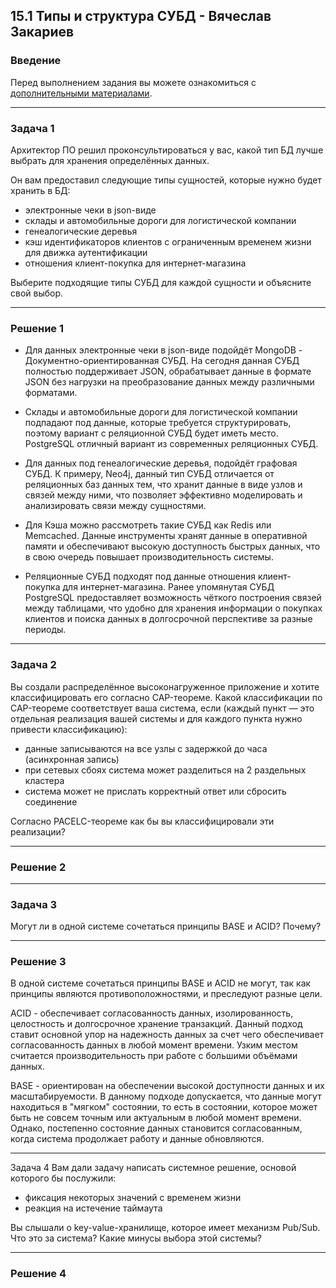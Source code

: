 ## 15.1 Типы и структура СУБД - Вячеслав Закариев

### Введение

Перед выполнением задания вы можете ознакомиться с [дополнительными материалами](https://github.com/netology-code/virt-homeworks/tree/virt-11/additional).

---

### Задача 1

Архитектор ПО решил проконсультироваться у вас, какой тип БД лучше выбрать для хранения определённых данных.

Он вам предоставил следующие типы сущностей, которые нужно будет хранить в БД:

- электронные чеки в json-виде
- склады и автомобильные дороги для логистической компании
- генеалогические деревья
- кэш идентификаторов клиентов с ограниченным временем жизни для движка аутентификации
- отношения клиент-покупка для интернет-магазина

Выберите подходящие типы СУБД для каждой сущности и объясните свой выбор.

---

### Решение  1

- Для данных электронные чеки в json-виде подойдёт MongoDB - Документно-ориентированная СУБД. На сегодня данная СУБД полностью поддерживает JSON, обрабатывает данные в формате JSON без нагрузки на преобразование данных между различными форматами.

- Склады и автомобильные дороги для логистической компании подпадают под данные, которые требуется структурировать, поэтому вариант с реляционной СУБД будет иметь место. PostgreSQL отличный вариант из современных реляционных СУБД.

- Для данных под генеалогические деревья, подойдёт графовая СУБД. К примеру, Neo4j, данный тип СУБД отличается от реляционных баз данных тем, что хранит данные в виде узлов и связей между ними, что позволяет эффективно моделировать и анализировать связи между сущностями.

- Для Кэша можно рассмотреть такие СУБД как Redis или Memcached. Данные инструменты хранят данные в оперативной памяти и обеспечивают высокую доступность быстрых данных, что в свою очередь повышает производительность системы.

- Реляционные СУБД подходят под данные отношения клиент-покупка для интернет-магазина. Ранее упомянутая СУБД PostgreSQL предоставляет возможность чёткого построения связей между таблицами, что удобно для хранения информации о покупках клиентов и поиска данных в долгосрочной перспективе за разные периоды.

---

### Задача 2

Вы создали распределённое высоконагруженное приложение и хотите классифицировать его согласно CAP-теореме. Какой классификации по CAP-теореме соответствует ваша система, если (каждый пункт — это отдельная реализация вашей системы и для каждого пункта нужно привести классификацию):

- данные записываются на все узлы с задержкой до часа (асинхронная запись)
- при сетевых сбоях система может разделиться на 2 раздельных кластера
- система может не прислать корректный ответ или сбросить соединение

Согласно PACELC-теореме как бы вы классифицировали эти реализации?

---

### Решение  2

---

### Задача 3

Могут ли в одной системе сочетаться принципы BASE и ACID? Почему?

---

### Решение  3

В одной системе сочетаться принципы BASE и ACID не могут, так как принципы являются противоположностями, и преследуют разные цели.

ACID - обеспечивает согласованность данных, изолированность, целостность и долгосрочное хранение транзакций. Данный подход ставит основной упор на надежность данных за счет чего обеспечивает согласованность данных в любой момент времени. Узким местом считается производительность при работе с большими объёмами данных.

BASE - ориентирован на обеспечении высокой доступности данных и их масштабируемости. В данному подходе допускается, что данные могут находиться в "мягком" состоянии, то есть в состоянии, которое может быть не совсем точным или актуальным в любой момент времени. Однако, постепенно состояние данных становится согласованным, когда система продолжает работу и данные обновляются.

---

Задача 4
Вам дали задачу написать системное решение, основой которого бы послужили:

- фиксация некоторых значений с временем жизни
- реакция на истечение таймаута

Вы слышали о key-value-хранилище, которое имеет механизм Pub/Sub. Что это за система? Какие минусы выбора этой системы?

---

### Решение  4
